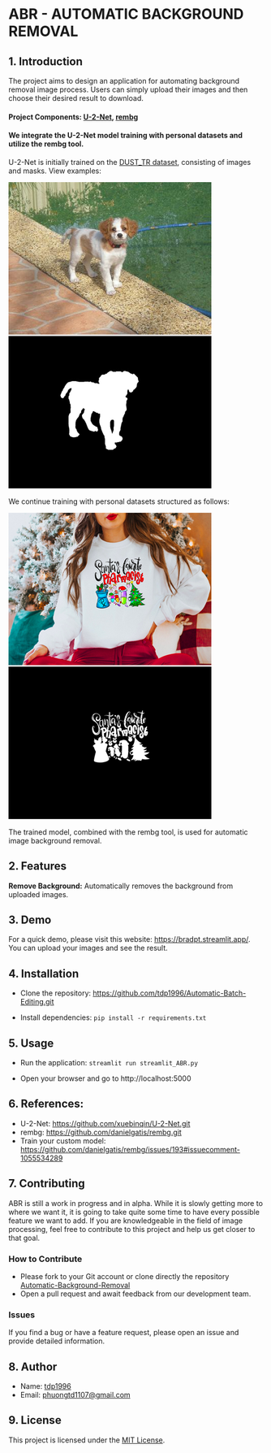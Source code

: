 # ABR - AUTOMATIC BACKGROUND REMOVAL


## 1. Introduction 
The project aims to design an application for automating background removal image process. Users can simply upload their images and then choose their desired result to download.

#### Project Components: [U-2-Net](https://github.com/xuebinqin/U-2-Net.git), [rembg](https://github.com/danielgatis/rembg.git)
#### We integrate the U-2-Net model training with personal datasets and utilize the rembg tool.

U-2-Net is initially trained on the [DUST_TR dataset](http://saliencydetection.net/duts/), consisting of images and masks. View examples:

![Alt text](display_images/ILSVRC2012_test_00000022.jpg) ![Alt text](display_images/ILSVRC2012_test_00000022.png)
    
    
We continue training with personal datasets structured as follows: 

![Alt text](display_images/my_image1.jpg) ![Alt text](display_images/my_label1.png)

The trained model, combined with the rembg tool, is used for automatic image background removal.


## 2. Features

 **Remove Background:** Automatically removes the background from uploaded images.


## 3. Demo
For a quick demo, please visit this website: https://bradpt.streamlit.app/.
You can upload your images and see the result.

## 4. Installation

* Clone the repository: https://github.com/tdp1996/Automatic-Batch-Editing.git
  
* Install dependencies: `pip install -r requirements.txt`


## 5. Usage
 
* Run the application: `streamlit run streamlit_ABR.py`
  
* Open your browser and go to http://localhost:5000

## 6. References: 
* U-2-Net: https://github.com/xuebinqin/U-2-Net.git
* rembg: https://github.com/danielgatis/rembg.git
* Train your custom model: https://github.com/danielgatis/rembg/issues/193#issuecomment-1055534289

## 7. Contributing
ABR is still a work in progress and in alpha. While it is slowly getting more to where we want it, it is going to take quite some time to have every possible feature we want to add. If you are knowledgeable in the field of image processing, feel free to contribute to this project and help us get closer to that goal.
### How to Contribute
* Please fork to your Git account or clone directly the repository [Automatic-Background-Removal](https://github.com/tdp1996/Automatic-Background-Removal.git)
* Open a pull request and await feedback from our development team.
### Issues
If you find a bug or have a feature request, please open an issue and provide detailed information.


## 8. Author
* Name: [tdp1996](https://github.com/tdp1996/Automatic-Batch-Editing.git)
* Email: phuongtd1107@gmail.com



## 9. License
This project is licensed under the [MIT License](https://opensource.org/license/mit/).
  

